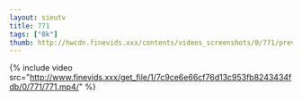 ```yaml
--- 
layout: sieutv
title: 771
tags: ["0k"]
thumb: http://hwcdn.finevids.xxx/contents/videos_screenshots/0/771/preview.mp4.jpg
---
```

{% include video src="http://www.finevids.xxx/get_file/1/7c9ce6e66cf76d13c953fb8243434fdb/0/771/771.mp4/" %} 
